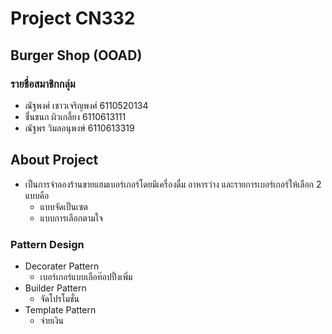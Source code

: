 # Project CN332

## Burger Shop (OOAD)

### รายชื่อสมาชิกกลุ่ม

  * ณัฐพงศ์ เชาวเจริญพงศ์ 6110520134
  * ชื่นชนก ผิวเกลี้ยง 6110613111
  * ณัฐพร วิมลอนุพงษ์ 6110613319
  
## About Project
* เป็นการจำลองร้านขายแฮมเบอร์เกอร์โดยมีเครื่องดื่ม อาหารว่าง และรายการเบอร์เกอร์ให้เลือก 2 แบบคือ
    - แบบจัดเป็นเซต
    - แบบการเลือกตามใจ
### Pattern Design
* Decorater Pattern
    - เบอร์เกอร์แบบเลือท๊อปปิ้งเพิ่ม 
* Builder Pattern
    - จัดโปรโมชั่น
* Template Pattern
    - จ่ายเงิน


